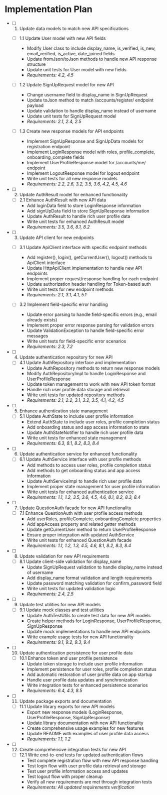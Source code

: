 # Implementation Plan

- [ ] 1. Update data models to match new API specifications
  - [ ] 1.1 Update User model with new API fields
    - Modify User class to include display_name, is_verified, is_new, email_verified, is_active, date_joined fields
    - Update fromJson/toJson methods to handle new API response structure
    - Update unit tests for User model with new fields
    - _Requirements: 4.2, 4.5_

  - [ ] 1.2 Update SignUpRequest model for new API
    - Change username field to display_name in SignUpRequest
    - Update toJson method to match /accounts/register/ endpoint payload
    - Update validation to handle display_name instead of username
    - Update unit tests for SignUpRequest model
    - _Requirements: 2.1, 2.4, 2.5_

  - [ ] 1.3 Create new response models for API endpoints
    - Implement SignUpResponse and SignUpData models for registration endpoint
    - Implement LoginResponse model with roles, profile_complete, onboarding_complete fields
    - Implement UserProfileResponse model for /accounts/me/ endpoint
    - Implement LogoutResponse model for logout endpoint
    - Write unit tests for all new response models
    - _Requirements: 2.2, 2.6, 3.2, 3.5, 3.6, 4.2, 4.5, 4.6_

- [ ] 2. Update AuthResult model for enhanced functionality
  - [ ] 2.1 Enhance AuthResult with new API data
    - Add loginData field to store LoginResponse information
    - Add signUpData field to store SignUpResponse information
    - Update AuthResult to handle rich user profile data
    - Write unit tests for enhanced AuthResult model
    - _Requirements: 3.5, 3.6, 8.1, 8.2_

- [ ] 3. Update API client for new endpoints
  - [ ] 3.1 Update ApiClient interface with specific endpoint methods
    - Add register(), login(), getCurrentUser(), logout() methods to ApiClient interface
    - Update HttpApiClient implementation to handle new API endpoints
    - Implement proper request/response handling for each endpoint
    - Update authorization header handling for Token-based auth
    - Write unit tests for new endpoint methods
    - _Requirements: 2.1, 3.1, 4.1, 5.1_

  - [ ] 3.2 Implement field-specific error handling
    - Update error parsing to handle field-specific errors (e.g., email already exists)
    - Implement proper error response parsing for validation errors
    - Update ValidationException to handle field-specific error messages
    - Write unit tests for field-specific error scenarios
    - _Requirements: 2.3, 7.2_

- [ ] 4. Update authentication repository for new API
  - [ ] 4.1 Update AuthRepository interface and implementation
    - Update AuthRepository methods to return new response models
    - Modify AuthRepositoryImpl to handle LoginResponse and UserProfileResponse
    - Update token management to work with new API token format
    - Handle rich user profile data storage and retrieval
    - Write unit tests for updated repository methods
    - _Requirements: 2.1, 2.2, 3.1, 3.2, 3.5, 4.1, 4.2, 4.5_

- [ ] 5. Enhance authentication state management
  - [ ] 5.1 Update AuthState to include user profile information
    - Extend AuthState to include user roles, profile completion status
    - Add onboarding status and app access information to state
    - Update AuthStateNotifier to handle rich user profile data
    - Write unit tests for enhanced state management
    - _Requirements: 6.3, 8.1, 8.2, 8.3, 8.4_

- [ ] 6. Update authentication service for enhanced functionality
  - [ ] 6.1 Update AuthService interface with user profile methods
    - Add methods to access user roles, profile completion status
    - Add methods to get onboarding status and app access information
    - Update AuthServiceImpl to handle rich user profile data
    - Implement proper state management for user profile information
    - Write unit tests for enhanced authentication service
    - _Requirements: 1.1, 1.2, 3.5, 3.6, 4.5, 4.6, 8.1, 8.2, 8.3, 8.4_

- [ ] 7. Update QuestionAuth facade for new API functionality
  - [ ] 7.1 Enhance QuestionAuth with user profile access methods
    - Add userRoles, profileComplete, onboardingComplete properties
    - Add appAccess property and related getter methods
    - Update getCurrentUser method to return UserProfileResponse
    - Ensure proper integration with updated AuthService
    - Write unit tests for enhanced QuestionAuth facade
    - _Requirements: 1.1, 1.2, 1.3, 4.5, 4.6, 8.1, 8.2, 8.3, 8.4_

- [ ] 8. Update validation for new API requirements
  - [ ] 8.1 Update client-side validation for display_name
    - Update SignUpRequest validation to handle display_name instead of username
    - Add display_name format validation and length requirements
    - Update password matching validation for confirm_password field
    - Write unit tests for updated validation logic
    - _Requirements: 2.4, 2.5_

- [ ] 9. Update test utilities for new API models
  - [ ] 9.1 Update mock classes and test utilities
    - Update AuthTestUtils to create test data for new API models
    - Create helper methods for LoginResponse, UserProfileResponse, SignUpResponse
    - Update mock implementations to handle new API endpoints
    - Write example usage tests for new API functionality
    - _Requirements: 9.1, 9.2, 9.3, 9.4_

- [ ] 10. Update authentication persistence for user profile data
  - [ ] 10.1 Enhance token and user profile persistence
    - Update token storage to include user profile information
    - Implement persistence for user roles, profile completion status
    - Add automatic restoration of user profile data on app startup
    - Handle user profile data updates and synchronization
    - Write integration tests for enhanced persistence scenarios
    - _Requirements: 6.4, 4.3, 8.5_

- [ ] 11. Update package exports and documentation
  - [ ] 11.1 Update library exports for new API models
    - Export new response models (LoginResponse, UserProfileResponse, SignUpResponse)
    - Update library documentation with new API functionality
    - Create comprehensive usage examples for new features
    - Update README with examples of user profile data access
    - _Requirements: 1.1, 1.2_

- [ ] 12. Create comprehensive integration tests for new API
  - [ ] 12.1 Write end-to-end tests for updated authentication flows
    - Test complete registration flow with new API response handling
    - Test login flow with user profile data retrieval and storage
    - Test user profile information access and updates
    - Test logout flow with proper cleanup
    - Verify all new requirements are met through integration tests
    - _Requirements: All updated requirements verification_